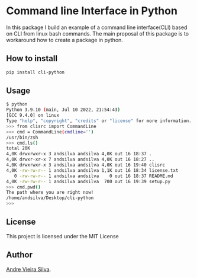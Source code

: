 # Command line Interface in Python

In this package I build an example of a command line interface(CLI)
based on CLI from linux bash commands. The main proposal of this
package is to workaround how to create a package in python.


## How to install

```bash
pip install cli-python
```

## Usage

```bash
$ python                                                                                               3873ms 
Python 3.9.10 (main, Jul 10 2022, 21:54:43) 
[GCC 9.4.0] on linux
Type "help", "copyright", "credits" or "license" for more information.
>>> from clisrc import CommandLine
>>> cmd = CommandLine(cmdline='')
/usr/bin/zsh
>>> cmd.ls()
total 20K
4,0K drwxrwxr-x 3 andsilva andsilva 4,0K out 16 18:37 .
4,0K drwxr-xr-x 7 andsilva andsilva 4,0K out 16 18:27 ..
4,0K drwxrwxr-x 3 andsilva andsilva 4,0K out 16 19:40 clisrc
4,0K -rw-rw-r-- 1 andsilva andsilva 1,1K out 16 18:34 license.txt
   0 -rw-rw-r-- 1 andsilva andsilva    0 out 16 18:37 README.md
4,0K -rw-rw-r-- 1 andsilva andsilva  700 out 16 19:39 setup.py
>>> cmd.pwd()
The path where you are right now!
/home/andsilva/Desktop/cli-python
>>> 
```

## License
This project is licensed under the MIT License

## Author

[Andre Vieira Silva](https://andsilvadrcc.gitlab.io/my-web-page-andre-vieira/).